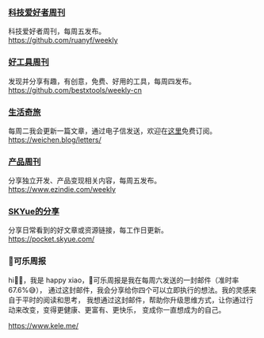 

### [科技爱好者周刊](https://github.com/ruanyf/weekly)    

科技爱好者周刊，每周五发布。    
https://github.com/ruanyf/weekly


### [好工具周刊](https://github.com/bestxtools/weekly-cn)      

发现并分享有趣，有创意，免费、好用的工具，每周四发布。    
https://github.com/bestxtools/weekly-cn


### [生活奇旅](https://weichen.blog/letters/)    

每周二我会更新一篇文章，通过电子信发送，欢迎在[这里](https://weichen.zhubai.love/)免费订阅。    
https://weichen.blog/letters/


### [产品周刊](https://www.ezindie.com/weekly)   

分享独立开发、产品变现相关内容，每周五发布。    
https://www.ezindie.com/weekly

### [SKYue的分享](https://pocket.skyue.com/)   

分享日常看到的好文章或资源链接，每工作日更新。    
https://pocket.skyue.com/

### 🥤可乐周报

hi👋🏻，我是 happy xiao，🥤可乐周报是我在每周六发送的一封邮件（准时率67.6%😅），
通过这封邮件，我会分享给你四个可以立即执行的想法。我的灵感来自于平时的阅读和思考，
我想通过这封邮件，帮助你升级思维方式，让你通过行动来改变，变得更健康、更富有、更快乐，
变成你一直想成为的自己。 

https://www.kele.me/
